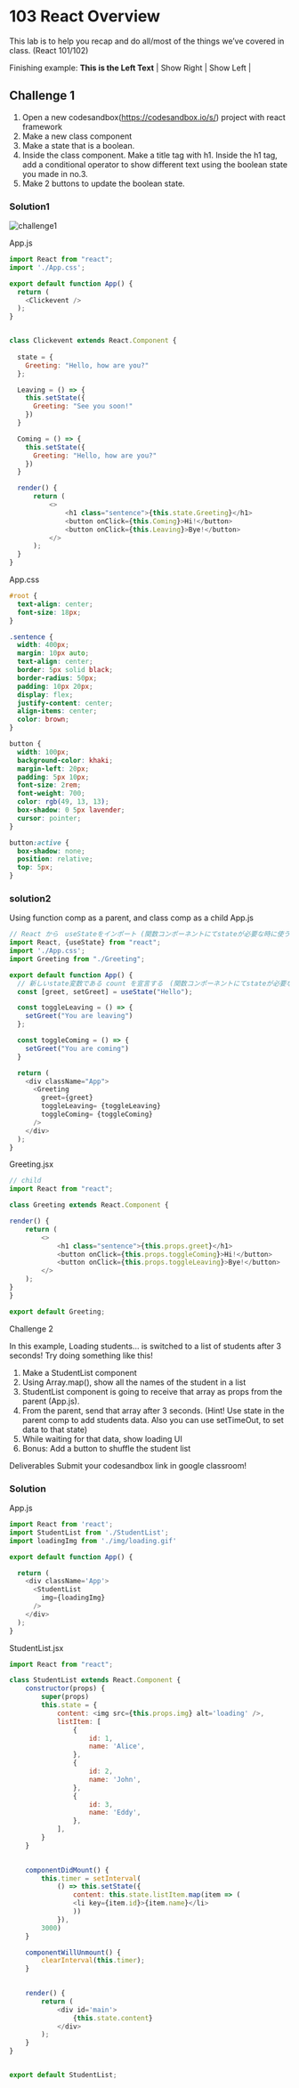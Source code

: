 # 103 React Overview
This lab is to help you recap and do all/most of the things we’ve covered in class. (React
101/102)

Finishing example:
**This is the Left Text**
| Show Right | Show Left |

## Challenge 1
1. Open a new codesandbox(https://codesandbox.io/s/) project with react framework
2. Make a new class component
3. Make a state that is a boolean.
4. Inside the class component. Make a title tag with h1. Inside the h1
tag, add a conditional operator to show different text using the
boolean state you made in no.3.
5. Make 2 buttons to update the boolean state.

### Solution1
![challenge1](./2021-05-13.png)

App.js
```js
import React from "react";
import './App.css';

export default function App() {
  return (
    <Clickevent />
  );
}


class Clickevent extends React.Component {
  
  state = {
    Greeting: "Hello, how are you?"
  };

  Leaving = () => {
    this.setState({
      Greeting: "See you soon!"
    })
  }

  Coming = () => {
    this.setState({
      Greeting: "Hello, how are you?"
    })
  }

  render() {
      return (
          <>
              <h1 class="sentence">{this.state.Greeting}</h1>
              <button onClick={this.Coming}>Hi!</button>
              <button onClick={this.Leaving}>Bye!</button>
          </>
      );
  }
}
```

App.css
```css
#root {
  text-align: center;
  font-size: 18px;
}

.sentence {
  width: 400px;
  margin: 10px auto;
  text-align: center;
  border: 5px solid black;
  border-radius: 50px;
  padding: 10px 20px;
  display: flex;
  justify-content: center;
  align-items: center;
  color: brown;
}

button {
  width: 100px;
  background-color: khaki;
  margin-left: 20px;
  padding: 5px 10px;
  font-size: 2rem;
  font-weight: 700;
  color: rgb(49, 13, 13);
  box-shadow: 0 5px lavender;
  cursor: pointer;
}

button:active {
  box-shadow: none;
  position: relative;
  top: 5px;
}
```

### solution2
Using function comp as a parent, and class comp as a child
App.js
```js
// React から　useStateをインポート (関数コンポーネントにてstateが必要な時に使う)
import React, {useState} from "react";
import './App.css';
import Greeting from "./Greeting";

export default function App() {
  // 新しいstate変数である count を宣言する　(関数コンポーネントにてstateが必要な時に使う)
  const [greet, setGreet] = useState("Hello");

  const toggleLeaving = () => {
    setGreet("You are leaving")
  };

  const toggleComing = () => {
    setGreet("You are coming")
  }

  return (
    <div className="App">
      <Greeting 
        greet={greet}
        toggleLeaving= {toggleLeaving}
        toggleComing= {toggleComing}
      />
    </div>
  );
}
```

Greeting.jsx
```js
// child
import React from "react";

class Greeting extends React.Component {

render() {
    return (
        <>
            <h1 class="sentence">{this.props.greet}</h1>
            <button onClick={this.props.toggleComing}>Hi!</button>
            <button onClick={this.props.toggleLeaving}>Bye!</button>
        </>
    );
}
}

export default Greeting;
```



Challenge 2

In this example, Loading students… is switched to a
list of students after 3 seconds! Try doing something like
this!

1. Make a StudentList component
2. Using Array.map(), show all the names of the student in a list
3. StudentList component is going to receive that array as props from
the parent (App.js).
4. From the parent, send that array after 3 seconds. (Hint! Use state
in the parent comp to add students data. Also you can use
setTimeOut, to set data to that state)
5. While waiting for that data, show loading UI
6. Bonus: Add a button to shuffle the student list

Deliverables
Submit your codesandbox link in google classroom!

### Solution
App.js
```js
import React from 'react';
import StudentList from './StudentList';
import loadingImg from './img/loading.gif'

export default function App() {

  return (
    <div className='App'>
      <StudentList
        img={loadingImg}
      />
    </div>
  );
}
```

StudentList.jsx
```js
import React from "react";

class StudentList extends React.Component {
    constructor(props) {
        super(props)
        this.state = {
            content: <img src={this.props.img} alt='loading' />,
            listItem: [
                {
                    id: 1,
                    name: 'Alice',
                },
                {
                    id: 2,
                    name: 'John',
                },
                {
                    id: 3,
                    name: 'Eddy',
                },
            ],
        }
    }
    

    componentDidMount() {
        this.timer = setInterval(
            () => this.setState({
                content: this.state.listItem.map(item => (
                <li key={item.id}>{item.name}</li>
                ))
            }),
        3000)
    }

    componentWillUnmount() {
        clearInterval(this.timer);
    }

        
    render() {
        return (
            <div id='main'>
                {this.state.content}
            </div>
        );
    }
}


export default StudentList;
```